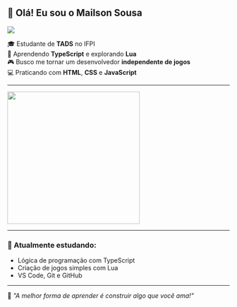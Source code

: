 ## 👋 Olá! Eu sou o Mailson Sousa

<img src="https://readme-typing-svg.demolab.com?font=Fira+Code&size=22&pause=1000&color=00BFFF&width=435&lines=Estudante+de+TADS+no+IFPI;Aprendendo+TypeScript+e+Lua;Criando+meus+próprios+games!" />

🎓 Estudante de **TADS** no IFPI  
🧠 Aprendendo **TypeScript** e explorando **Lua**  
🎮 Busco me tornar um desenvolvedor **independente de jogos**  
💻 Praticando com **HTML**, **CSS** e **JavaScript**

---

<img src="https://media.giphy.com/media/qgQUggAC3Pfv687qPC/giphy.gif" width="300" />

---

### 🌱 Atualmente estudando:

- Lógica de programação com TypeScript
- Criação de jogos simples com Lua
- VS Code, Git e GitHub

---

🧩 *"A melhor forma de aprender é construir algo que você ama!"*
